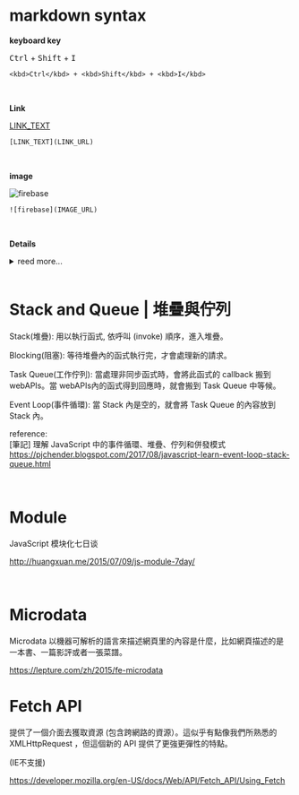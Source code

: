 # markdown syntax

**keyboard key**

<kbd>Ctrl</kbd> + <kbd>Shift</kbd> + <kbd>I</kbd> 

```
<kbd>Ctrl</kbd> + <kbd>Shift</kbd> + <kbd>I</kbd> 
```

<br />

**Link**

[LINK_TEXT](LINK_URL)

```
[LINK_TEXT](LINK_URL)
```

<br />

**image**

![firebase](https://github.com/krmfla/research-lab/blob/master/images/firebase.png)

```
![firebase](IMAGE_URL)
```

<br />

**Details**

<details>
  <summary>reed more...</summary>
  olaolaolaola
  
  olaolaolaola
</details>

<br />

# Stack and Queue | 堆疊與佇列

Stack(堆疊): 用以執行函式, 依呼叫 (invoke) 順序，進入堆疊。

Blocking(阻塞): 等待堆疊內的函式執行完，才會處理新的請求。

Task Queue(工作佇列): 當處理非同步函式時，會將此函式的 callback 搬到 webAPIs。當 webAPIs內的函式得到回應時，就會搬到 Task Queue 中等候。

Event Loop(事件循環): 當 Stack 內是空的，就會將 Task Queue 的內容放到 Stack 內。

reference:  
[筆記] 理解 JavaScript 中的事件循環、堆疊、佇列和併發模式  
https://pjchender.blogspot.com/2017/08/javascript-learn-event-loop-stack-queue.html

<br />

# Module

JavaScript 模块化七日谈

http://huangxuan.me/2015/07/09/js-module-7day/

<br />

# Microdata

Microdata 以機器可解析的語言來描述網頁里的內容是什麼，比如網頁描述的是一本書、一篇影評或者一張菜譜。

https://lepture.com/zh/2015/fe-microdata

# Fetch API

提供了一個介面去獲取資源 (包含跨網路的資源）。這似乎有點像我們所熟悉的 XMLHttpRequest ，但這個新的 API 提供了更強更彈性的特點。

(IE不支援)

https://developer.mozilla.org/en-US/docs/Web/API/Fetch_API/Using_Fetch

<br />
